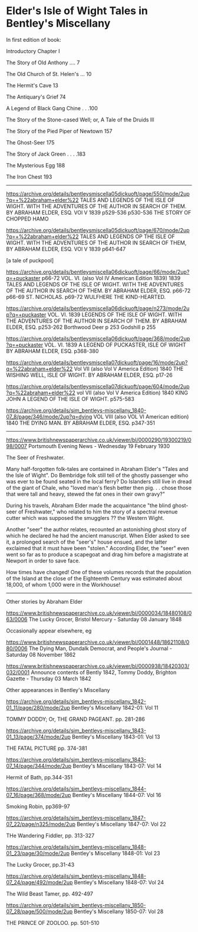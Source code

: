 # Elder's Isle of Wight Tales in Bentley's Miscellany

In first edition of book:

Introductory Chapter I

The Story of Old Anthony .... 7

The Old Church of St. Helen's ... 10

The Hermit's Cave 13

The Antiquary's Grief 74

A Legend of Black Gang Chine . . .100

The Story of the Stone-cased Well; or, A Tale of the Druids Ill

The Story of the Pied Piper of Newtown 157

The Ghost-Seer 175

The Story of Jack Green . . . .183

The Mysterious Egg 188

The Iron Chest 193



---

https://archive.org/details/bentleysmiscella05dickuoft/page/550/mode/2up?q=+%22abraham+elder%22
TALES AND LEGENDS OF THE ISLE OF WIGHT.
WITH THE ADVENTURES OF THE AUTHOR IN SEARCH OF THEM. BY ABRAHAM ELDER, 
ESQ.
VOl V
1839
p529-536
p530-536 THE STORY OF CHOPPED HAMO


https://archive.org/details/bentleysmiscella05dickuoft/page/670/mode/2up?q=+%22abraham+elder%22
TALES AND LEGENDS OP THE ISLE OF WIGHT.
WITH THE ADVENTURES OF THE AUTHOR IN SEARCH OF THEM, BY ABRAHAM ELDER, ESQ.
VOl V
1839
p641-647

[a tale of puckpool]

https://archive.org/details/bentleysmiscella06dickuoft/page/66/mode/2up?q=+puckaster
p66-72
VOL. VI. (also Vol IV American Edition 1839)
1839
TALES AND LEGENDS OF THE ISLE OF WIGHT.
WITH THE ADVENTURES OF THE AUTHOR IN SEARCH OF THEM. BY ABRAHAM ELDER, ESQ.
p66-72
p66-69 ST. NICHOLAS.
p69-72 WULFHERE THE KIND-HEARTED.

https://archive.org/details/bentleysmiscella06dickuoft/page/n273/mode/2up?q=+puckaster
VOL. VI.
1839
LEGENDS OF THE ISLE OF WIGHT.
WITH THE ADVENTURES OF THE AUTHOR IN SEARCH OF THEM. BY ABRAHAM ELDER, ESQ.
p253-262
Borthwood Deer p 253
Godshill p 255

https://archive.org/details/bentleysmiscella06dickuoft/page/368/mode/2up?q=+puckaster
VOL. VI.
1839
A LEGEND OF PUCKASTER,
ISLE OF WIGHT
BY  ABRAHAM  ELDER,  ESQ.
p368-380



https://archive.org/details/bentleysmiscella07dickuoft/page/16/mode/2up?q=%22abraham+elder%22
Vol VII
(also Vol V America Edition)
1840
THE WISHING WELL, 
ISLE OF WIGHT.
BY ABRAHAM ELDER, ESQ.
p17-26

https://archive.org/details/bentleysmiscella07dickuoft/page/604/mode/2up?q=%22abraham+elder%22
vol VII
(also Vol V America Edition)
1840
KING JOHN A LEGEND OF THE ISLE OF WIGHT.
p575-583

https://archive.org/details/sim_bentleys-miscellany_1840-07_8/page/346/mode/2up?q=dying
VOL VIII
(also VOL VI American edition)
1840
THE DYING MAN.
BY ABRAHAM ELDER, ESQ.
p347-351


---


https://www.britishnewspaperarchive.co.uk/viewer/bl/0000290/19300219/098/0007
Portsmouth Evening News - Wednesday 19 February 1930

The Seer of Freshwater.

Many half-forgotten folk-tales are contained in Abraham Elder's "Tales and the Isle of Wight". Do Bembridge folk still tell of the ghostly passenger who was ever to be found seated in the local ferry? Do Islanders still live in dread of the giant of Chale, who "loved man's flesh better then pig. . . chose those that were tall and heavy, stewed the fat ones in their own gravy?"

During his travels, Abraham Elder made the acquaintance "the blind ghost-seer of Freshwater," who related to him the story of a spectral revenue cutter which was supposed the smugglers ?? the Western Wight.

Another "seer" the author relates, recounted an astonishing ghost story of which he declared he had the ancient manuscript. When Elder asked to see it, a prolonged search of the "seer's" house ensued, and the latter exclaimed that it must have been "stolen." According Elder, the  "seer" even went so far as to produce a scapegoat and drag him before a magistrate at Newport in order to save face.

How times have changed! One of these volumes records that the population of the Island at the close of the Eighteenth Century was estimated about 18,000, of whom 1,000 were in the Workhouse!

---

Other stories by Abraham Elder

https://www.britishnewspaperarchive.co.uk/viewer/bl/0000034/18480108/063/0006 The Lucky Grocer, Bristol Mercury - Saturday 08 January 1848

Occasionally appear elsewhere, eg

https://www.britishnewspaperarchive.co.uk/viewer/bl/0001448/18621108/080/0006 The Dying Man, Dundalk Democrat, and People's Journal - Saturday 08 November 1862

https://www.britishnewspaperarchive.co.uk/viewer/bl/0000938/18420303/032/0001 Announce contents of Bently 1842, Tommy Doddy, Brighton Gazette - Thursday 03 March 1842


Other appearances in Bentley's Miscellany

https://archive.org/details/sim_bentleys-miscellany_1842-01_11/page/280/mode/2up
Bentley's Miscellany  1842-01: Vol 11

TOMMY DODDY; Or, THE GRAND PAGEANT. pp. 281-286


https://archive.org/details/sim_bentleys-miscellany_1843-01_13/page/374/mode/2up
Bentley's Miscellany  1843-01: Vol 13

THE FATAL PICTURE pp. 374-381

https://archive.org/details/sim_bentleys-miscellany_1843-07_14/page/344/mode/2up
Bentley's Miscellany  1843-07: Vol 14

Hermit of Bath, pp.344-351


https://archive.org/details/sim_bentleys-miscellany_1844-07_16/page/368/mode/2up
Bentley's Miscellany  1844-07: Vol 16

Smoking Robin, pp369-97


https://archive.org/details/sim_bentleys-miscellany_1847-07_22/page/n325/mode/2up
Bentley's Miscellany  1847-07: Vol 22

THe Wandering Fiddler, pp. 313-327

https://archive.org/details/sim_bentleys-miscellany_1848-01_23/page/30/mode/2up
Bentley's Miscellany  1848-01: Vol 23

The Lucky Grocer, pp.31-43

https://archive.org/details/sim_bentleys-miscellany_1848-07_24/page/492/mode/2up
Bentley's Miscellany  1848-07: Vol 24

The Wild Beast Tamer, pp. 492-497

https://archive.org/details/sim_bentleys-miscellany_1850-07_28/page/500/mode/2up
Bentley's Miscellany  1850-07: Vol 28

THE PRINCE OF ZOOLOO. pp. 501-510
